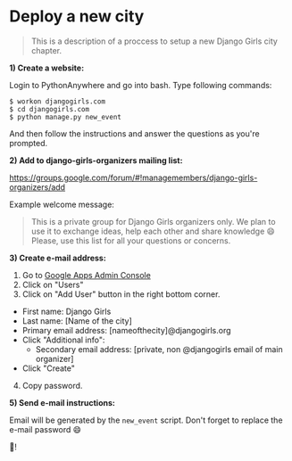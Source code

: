 # Deploy a new city

> This is a description of a proccess to setup a new Django Girls city chapter.

**1) Create a website:**

Login to PythonAnywhere and go into bash. Type following commands:

```
$ workon djangogirls.com
$ cd djangogirls.com
$ python manage.py new_event
```

And then follow the instructions and answer the questions as you're prompted.

**2) Add to django-girls-organizers mailing list:**

https://groups.google.com/forum/#!managemembers/django-girls-organizers/add

Example welcome message:
> This is a private group for Django Girls organizers only. We plan to use it to exchange ideas, help each other and share knowledge :smile: Please, use this list for all your questions or concerns.

**3) Create e-mail address:**

1. Go to [Google Apps Admin Console](https://admin.google.com/AdminHome#UserList:org=1glcp172anflfd)
2. Click on "Users"
3. Click on "Add User" button in the right bottom corner.
  - First name: Django Girls
  - Last name: [Name of the city]
  - Primary email address: [nameofthecity]@djangogirls.org
  - Click "Additional info":
    - Secondary email address: [private, non @djangogirls email of main organizer]
  - Click "Create"
4. Copy password.

**5) Send e-mail instructions:**

Email will be generated by the `new_event` script. Don't forget to replace the e-mail password :smile: 

:tada:!
